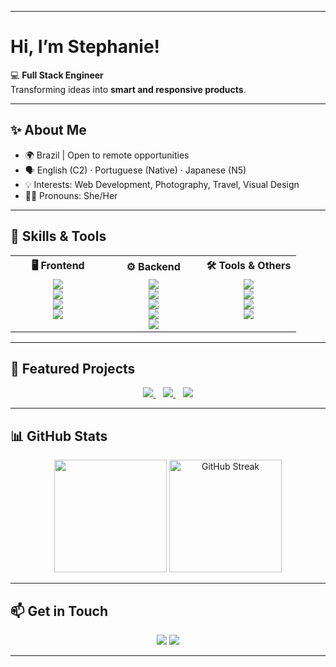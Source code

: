<!-- Top Banner 
<p align="center">
  <img src="https://capsule-render.vercel.app/api?type=waving&color=0:0A66C2,100:61DAFB&height=220&section=header&text=Stephanie%20Lopes%20👩🏻‍💻&fontSize=50&fontColor=ffffff&animation=fadeIn&fontAlignY=40"/>
</p>
-->

---

# Hi, I’m Stephanie! 

💻 **Full Stack Engineer**  
Transforming ideas into **smart and responsive products**.  

---

## ✨ About Me  

- 🌍 Brazil | Open to remote opportunities  
- 🗣️ English (C2) · Portuguese (Native) · Japanese (N5)  
- 💡 Interests: Web Development, Photography, Travel, Visual Design  
- ✍🏼 Pronouns: She/Her  


---

## 🚀 Skills & Tools  

<table align="center" width="100%" style="border-collapse: collapse; border: none; text-align: center;">
  <tr>
    <th width="33%" style="border: none;">🖥️ Frontend</th>
    <th width="33%" style="border: none;">⚙️ Backend</th>
    <th width="33%" style="border: none;">🛠️ Tools & Others</th>
  </tr>
  <tr>
    <td width="33%" style="border: none; vertical-align: top;">
      <img src="https://img.shields.io/badge/React-61DAFB?style=for-the-badge&logo=react&logoColor=20232A&labelColor=61DAFB"/><br>
      <img src="https://img.shields.io/badge/HTML5-FF5733?style=for-the-badge&logo=html5&logoColor=ffffff&labelColor=FF5733"/><br>
      <img src="https://img.shields.io/badge/CSS3-33C3FF?style=for-the-badge&logo=css3&logoColor=ffffff&labelColor=33C3FF"/><br>
      <img src="https://img.shields.io/badge/JavaScript-F7DF1E?style=for-the-badge&logo=javascript&logoColor=000000&labelColor=F7DF1E"/>
    </td>
    <td width="33%" style="border: none; vertical-align: top;">
      <img src="https://img.shields.io/badge/Python-306998?style=for-the-badge&logo=python&logoColor=ffffff&labelColor=4B8BBE"/><br>
      <img src="https://img.shields.io/badge/Flask-000000?style=for-the-badge&logo=flask&logoColor=ffffff&labelColor=333333"/><br>
      <img src="https://img.shields.io/badge/Django-092E20?style=for-the-badge&logo=django&logoColor=ffffff&labelColor=092E20"/><br>
      <img src="https://img.shields.io/badge/C%23-239120?style=for-the-badge&logo=c-sharp&logoColor=ffffff&labelColor=68217A"/><br>
      <img src="https://img.shields.io/badge/.NET-512BD4?style=for-the-badge&logo=dotnet&logoColor=ffffff&labelColor=512BD4"/>
    </td>
    <td width="33%" style="border: none; vertical-align: top;">
      <img src="https://img.shields.io/badge/Git-F05032?style=for-the-badge&logo=git&logoColor=ffffff&labelColor=F05032"/><br>
      <img src="https://img.shields.io/badge/GitHub-181717?style=for-the-badge&logo=github&logoColor=ffffff&labelColor=333333"/><br>
      <img src="https://img.shields.io/badge/Docker-2496ED?style=for-the-badge&logo=docker&logoColor=ffffff&labelColor=2496ED"/><br>
      <img src="https://img.shields.io/badge/MySQL-4479A1?style=for-the-badge&logo=mysql&logoColor=ffffff&labelColor=4479A1"/><br>
    </td>
  </tr>
</table>





---

## 🌟 Featured Projects
<p align="center">
  <a href="https://github.com/stephanie-lops/stephanie_portfolio_Interface" target="_blank">
    <img src="https://img.shields.io/badge/📸 PhotographyPortfolio-React/Flask?style=for-the-badge&logo=vercel&logoColor=ffffff&labelColor=61C3FF"/>
  </a> &nbsp;&nbsp;
  <a href="https://github.com/stephanie-lops/trilha-css-desafio-03-discord-responsivo" target="_blank">
    <img src="https://img.shields.io/badge/🤳 DiscordResponsivo-Fullstack?style=for-the-badge&logo=react&logoColor=ffffff&labelColor=FF6F61"/>
  </a> &nbsp;&nbsp;
  <a href="https://github.com/stephanie-lops/trilha-css-desafio-02-youtube-page" target="_blank">
    <img src="https://img.shields.io/badge/▶️ Youtube-Page?style=for-the-badge&logo=python&logoColor=ffffff&labelColor=306998"/>
  </a>
</p>

---

## 📊 GitHub Stats 
<p align="center">
  <a href="#"><img height="180em" src="https://github-readme-stats.vercel.app/api/top-langs/?username=stephanie-lops&layout=compact&langs_count=8&theme=radical"/></a>
  <a href="#"><img height="180em" src="https://github-readme-streak-stats.herokuapp.com/?user=stephanie-lops&theme=radical" alt="GitHub Streak"/></a>
</p>
<!-- 
<p align="center">
  <a href="#"><img height="160em" src="https://github-readme-stats.vercel.app/api?username=stephanie-lops&show_icons=true&theme=radical&count_private=true&include_all_commits=true"/></a>
  <a href="#"><img height="160em" src="https://github-readme-stats.vercel.app/api/top-langs/?username=stephanie-lops&layout=compact&langs_count=8&theme=radical"/></a>
</p>
<!-- 
<p align="center">
  <a href="#"><img src="https://github-readme-streak-stats.herokuapp.com/?user=stephanie-lops&theme=radical" alt="GitHub Streak"/></a>
</p>
-->

---

## 📫 Get in Touch  
<p align="center">
  <a href="mailto:stephanielopees@gmail.com">
    <img src="https://img.shields.io/badge/Email-D14836?style=for-the-badge&logo=gmail&logoColor=ffffff&labelColor=D14836"/></a>
  <a href="https://www.linkedin.com/in/stephanie-lops">
    <img src="https://img.shields.io/badge/LinkedIn-0A66C2?style=for-the-badge&logo=linkedin&logoColor=ffffff&labelColor=0A66C2"/></a>

</p>

---

<!-- Footer Banner 
<p align="center">
  <img src="https://capsule-render.vercel.app/api?type=waving&color=0:61DAFB,100:0A66C2&height=140&section=footer"/>
</p>
-->

<!---

  <a href="#">
    <img src="https://img.shields.io/badge/Portfolio-FF4088?style=for-the-badge&logo=vercel&logoColor=ffffff&labelColor=FF4088"/></a>

- 👋 Hi, I’m Stephanie Lopes
- 🎓 Software Engineer
- ⚡ Creative web development projects
- ✨ Languages: English, Portuguese, Japanese
- 📍  Brazil (Open to remote work)
- 📫 How to reach me: stephanielopees@gmail.com
- 😄 Pronouns: She/Her
stephanie-lops/stephanie-lops is a ✨ special ✨ repository because its `README.md` (this file) appears on your GitHub profile.
You can click the Preview link to take a look at your changes.
- ⚡ Fun fact: I'm also a photographer

[![Portfolio](https://img.shields.io/badge/Portfolio-FF4088?style=for-the-badge&logo=vercel&logoColor=white)](#)  
💞️ 
--->
